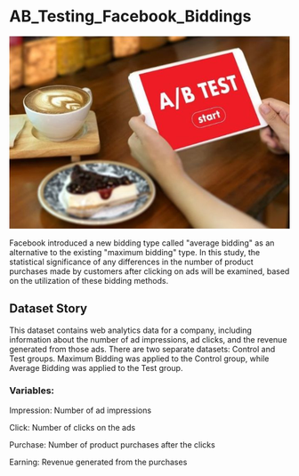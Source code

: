 # AB_Testing_Facebook_Biddings


![Açıklama](https://github.com/hgatasagun/AB_Testing_Facebook_Biddings/blob/main/AB_test.jpg)



Facebook introduced a new bidding type called "average bidding" as an alternative to the existing "maximum bidding" type. In this study, the statistical significance of any differences in the number of product purchases made by customers after clicking on ads will be examined, based on the utilization of these bidding methods.



## Dataset Story

This dataset contains web analytics data for a company, including information about the number of ad impressions, ad clicks, and the revenue 
generated from those ads. There are two separate datasets: Control and Test groups. Maximum Bidding was applied to the Control group, while 
Average Bidding was applied to the Test group.




### Variables:

Impression: Number of ad impressions

Click: Number of clicks on the ads

Purchase: Number of product purchases after the clicks

Earning: Revenue generated from the purchases
